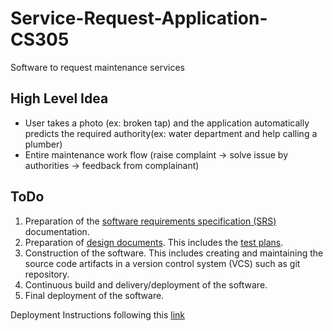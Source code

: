 # Service-Request-Application-CS305
Software to request maintenance services

## High Level Idea

- User takes a photo (ex: broken tap) and the application automatically predicts the required authority(ex: water department and help calling a plumber)
- Entire maintenance work flow (raise complaint -> solve issue by authorities -> feedback from complainant) 

## ToDo
1. Preparation of the [software requirements specification (SRS)](https://en.wikipedia.org/wiki/Software_requirements_specification) documentation.
2. Preparation of [design documents](https://en.wikipedia.org/wiki/Software_design_description). This includes the [test plans](https://en.wikipedia.org/wiki/Software_test_documentation).
3. Construction of the software. This includes creating and maintaining the source code artifacts in a version control system (VCS) such as git repository.
4. Continuous build and delivery/deployment of the software.
5. Final deployment of the software.

Deployment Instructions following this [link](https://cloud.google.com/python/django/appengine#windows-64-bit)
